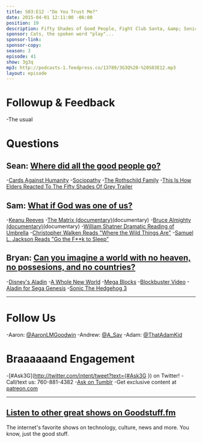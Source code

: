 ```yaml
---
title: S03:E12 -"Do You Trust Me?"
date: 2015-04-01 12:11:00 -06:00
position: 19
description: Fifty Shades of Good People, Fight Club Santa, &amp; Sonic 3.
sponsor: Cats, the spoken word "play"...
sponsor-link:
sponsor-copy:
season: 3
episode: 41
show: 3g3q
mp3: http://podcasts-1.feedpress.co/13789/3G3Q%20-%20S03E12.mp3
layout: episode
---
```


# Followup &amp; Feedback
-The usual

# Questions

## Sean: [Where did all the good people go?](https://youtu.be/M1Yf2BA4sO0)
-[Cards Against Humanity](https://cardsagainsthumanity.com/)
-[Sociopathy](http://en.wikipedia.org/wiki/Psychopathy)
-[The Rothschild Family](http://en.wikipedia.org/wiki/Rothschild_family)
-[This Is How Elders Reacted To The Fifty Shades Of Grey Trailer](http://www.cinemablend.com/new/How-Elders-Reacted-Fifty-Shades-Grey-Trailer-67256.html)

## Sam: [What if God was one of us?](https://youtu.be/Zm84NTSW0zg?t=4m21s)
-[Keanu Reeves](http://www.imdb.com/name/nm0000206/)
-[The Matrix (documentary)](http://www.imdb.com/title/tt0133093/)(documentary)
-[Bruce Almighty (documentary)](http://www.imdb.com/title/tt0315327/)(documentary)
-[William Shatner Dramatic Reading of Umbrella](http://www.youtube.com/watch?v=s0mwSCUkfOQ)
-[Christopher Walken Reads "Where the Wild Things Are"](https://youtu.be/KKNaYlzssbc)
-[Samuel L. Jackson Reads "Go the F**k to Sleep"](https://youtu.be/QLPyuFVKGak)

## Bryan: [Can you imagine a world with no heaven, no possesions, and no countries?](https://youtu.be/DVg2EJvvlF8)
-[Disney's Aladin](http://en.wikipedia.org/wiki/Aladdin_(1992_Disney_film))
-[A Whole New World](http://www.youtube.com/watch?v=-kl4hJ4j48s)
-[Mega Blocks](https://www.megabloks.com/)
-[Blockbuster Video](http://www.blockbuster.com/)
-[Aladin for Sega Genesis](http://en.wikipedia.org/wiki/Disney's_Aladdin_(Virgin_Games))
-[Sonic The Hedgehog 3](http://en.wikipedia.org/wiki/Sonic_the_Hedgehog_3)

***

# Follow Us
-Aaron: [@AaronLMGoodwin](http://twitter.com/aaronlmgoodwin)
-Andrew: [@A_Sav](http://twitter.com/a_sav)
-Adam: [@ThatAdamKid](http://twitter.com/thatadamkid)

# Braaaaaand Engagement
-[#Ask3G](http://twitter.com/intent/tweet?text={#Ask3G }) on Twitter!
-Call/text us: 760-881-4382
-[Ask on Tumblr](http://3g3q.co/ask)
-Get exclusive content at [patreon.com](http://www.patreon.com/3g3q)

***

## [Listen to other great shows on Goodstuff.fm](http://goodstuff.fm/)
The internet's favorite shows on technology, culture, news and more. You know, just the good stuff.
